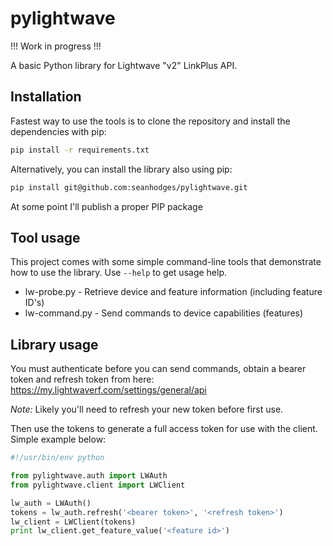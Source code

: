 # pylightwave

!!! Work in progress !!!

A basic Python library for Lightwave "v2" LinkPlus API.

##  Installation

Fastest way to use the tools is to clone the repository and install the dependencies with pip:

```bash
pip install -r requirements.txt
```

Alternatively, you can install the library also using pip:

```bash
pip install git@github.com:seanhodges/pylightwave.git
```

At some point I'll publish a proper PIP package

##  Tool usage

This project comes with some simple command-line tools that demonstrate how to use the library. Use `--help` to get usage help.

* lw-probe.py - Retrieve device and feature information (including feature ID's)
* lw-command.py - Send commands to device capabilities (features)

##  Library usage

You must authenticate before you can send commands, obtain a bearer token and refresh token from here: https://my.lightwaverf.com/settings/general/api

_Note:_ Likely you'll need to refresh your new token before first use.

Then use the tokens to generate a full access token for use with the client. Simple example below:

```python
#!/usr/bin/env python

from pylightwave.auth import LWAuth
from pylightwave.client import LWClient

lw_auth = LWAuth()
tokens = lw_auth.refresh('<bearer token>', '<refresh token>')
lw_client = LWClient(tokens)
print lw_client.get_feature_value('<feature id>')
```
